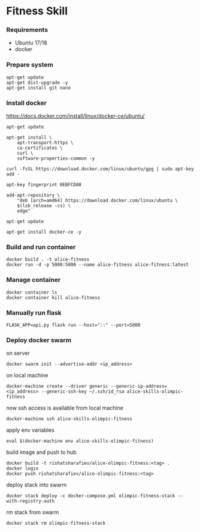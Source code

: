 # Fitness Skill 

### Requirements
- Ubuntu 17/18
- docker 

### Prepare system
```
apt-get update
apt-get dist-upgrade -y
apt-get install git nano
```

### Install docker
https://docs.docker.com/install/linux/docker-ce/ubuntu/

```
apt-get update

apt-get install \
    apt-transport-https \
    ca-certificates \
    curl \
    software-properties-common -y

curl -fsSL https://download.docker.com/linux/ubuntu/gpg | sudo apt-key add -

apt-key fingerprint 0EBFCD88

add-apt-repository \
    "deb [arch=amd64] https://download.docker.com/linux/ubuntu \
    $(lsb_release -cs) \
    edge"

apt-get update

apt-get install docker-ce -y
```

### Build and run container
```
docker build . -t alice-fitness
docker run -d -p 5000:5000 --name alice-fitness alice-fitness:latest
```

### Manage container
```
docker container ls
docker container kill alice-fitness

```

### Manually run flask
```
FLASK_APP=api.py flask run --host="::" --port=5000
```

### Deploy docker swarm
on server
```
docker swarm init --advertise-addr <ip_address>
```

on local machine 
```
docker-machine create --driver generic --generic-ip-address=<ip_address> --generic-ssh-key ~/.ssh/id_rsa alice-skills-olimpic-fitness
```

now ssh access is available from local machine
```
docker-machine ssh alice-skills-olimpic-fitness
```

apply env variables
```
eval $(docker-machine env alice-skills-olimpic-fitness)
```

build image and push to hub
```
docker build -t rishatsharafiev/alice-olimpic-fitness:<tag> .
docker login
docker push rishatsharafiev/alice-olimpic-fitness:<tag>
```

deploy stack into swarm
```
docker stack deploy -c docker-compose.yml olimpic-fitness-stack --with-registry-auth
```

rm stack from swarm
```
docker stack rm olimpic-fitness-stack
```
